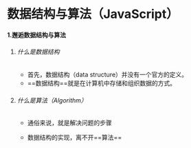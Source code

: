 # 数据结构与算法（JavaScript）

#### 1.邂逅数据结构与算法

1. ###### 什么是数据结构

   - 首先，数据结构（data structure）并没有一个官方的定义。
   - ==数据结构==就是在计算机中存储和组织数据的方式。

2. ###### 什么是算法（Algorithm）

   - 通俗来说，就是解决问题的步骤

   - 数据结构的实现，离不开==算法==

      

